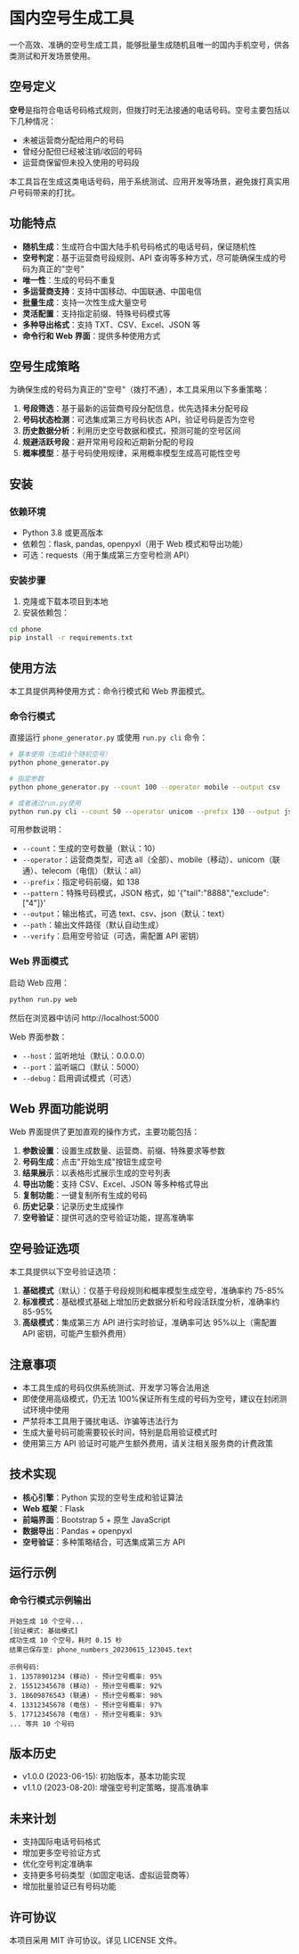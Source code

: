 # 国内空号生成工具

一个高效、准确的空号生成工具，能够批量生成随机且唯一的国内手机空号，供各类测试和开发场景使用。

## 空号定义

**空号**是指符合电话号码格式规则，但拨打时无法接通的电话号码。空号主要包括以下几种情况：

- 未被运营商分配给用户的号码
- 曾经分配但已经被注销/收回的号码
- 运营商保留但未投入使用的号码段

本工具旨在生成这类电话号码，用于系统测试、应用开发等场景，避免拨打真实用户号码带来的打扰。

## 功能特点

- **随机生成**：生成符合中国大陆手机号码格式的电话号码，保证随机性
- **空号判定**：基于运营商号段规则、API 查询等多种方式，尽可能确保生成的号码为真正的"空号"
- **唯一性**：生成的号码不重复
- **多运营商支持**：支持中国移动、中国联通、中国电信
- **批量生成**：支持一次性生成大量空号
- **灵活配置**：支持指定前缀、特殊号码模式等
- **多种导出格式**：支持 TXT、CSV、Excel、JSON 等
- **命令行和 Web 界面**：提供多种使用方式

## 空号生成策略

为确保生成的号码为真正的"空号"（拨打不通），本工具采用以下多重策略：

1. **号段筛选**：基于最新的运营商号段分配信息，优先选择未分配号段
2. **号码状态检测**：可选集成第三方号码状态 API，验证号码是否为空号
3. **历史数据分析**：利用历史空号数据和模式，预测可能的空号区间
4. **规避活跃号段**：避开常用号段和近期新分配的号段
5. **概率模型**：基于号码使用规律，采用概率模型生成高可能性空号

## 安装

### 依赖环境

- Python 3.8 或更高版本
- 依赖包：flask, pandas, openpyxl（用于 Web 模式和导出功能）
- 可选：requests（用于集成第三方空号检测 API）

### 安装步骤

1. 克隆或下载本项目到本地
2. 安装依赖包：

```bash
cd phone
pip install -r requirements.txt
```

## 使用方法

本工具提供两种使用方式：命令行模式和 Web 界面模式。

### 命令行模式

直接运行 `phone_generator.py` 或使用 `run.py cli` 命令：

```bash
# 基本使用（生成10个随机空号）
python phone_generator.py

# 指定参数
python phone_generator.py --count 100 --operator mobile --output csv

# 或者通过run.py使用
python run.py cli --count 50 --operator unicom --prefix 130 --output json
```

可用参数说明：

- `--count`：生成的空号数量（默认：10）
- `--operator`：运营商类型，可选 all（全部）、mobile（移动）、unicom（联通）、telecom（电信）（默认：all）
- `--prefix`：指定号码前缀，如 138
- `--pattern`：特殊号码模式，JSON 格式，如 '{"tail":"8888","exclude":["4"]}'
- `--output`：输出格式，可选 text、csv、json（默认：text）
- `--path`：输出文件路径（默认自动生成）
- `--verify`：启用空号验证（可选，需配置 API 密钥）

### Web 界面模式

启动 Web 应用：

```bash
python run.py web
```

然后在浏览器中访问 http://localhost:5000

Web 界面参数：

- `--host`：监听地址（默认：0.0.0.0）
- `--port`：监听端口（默认：5000）
- `--debug`：启用调试模式（可选）

## Web 界面功能说明

Web 界面提供了更加直观的操作方式，主要功能包括：

1. **参数设置**：设置生成数量、运营商、前缀、特殊要求等参数
2. **号码生成**：点击"开始生成"按钮生成空号
3. **结果展示**：以表格形式展示生成的空号列表
4. **导出功能**：支持 CSV、Excel、JSON 等多种格式导出
5. **复制功能**：一键复制所有生成的号码
6. **历史记录**：记录历史生成操作
7. **空号验证**：提供可选的空号验证功能，提高准确率

## 空号验证选项

本工具提供以下空号验证选项：

1. **基础模式**（默认）：仅基于号段规则和概率模型生成空号，准确率约 75-85%
2. **标准模式**：基础模式基础上增加历史数据分析和号段活跃度分析，准确率约 85-95%
3. **高级模式**：集成第三方 API 进行实时验证，准确率可达 95%以上（需配置 API 密钥，可能产生额外费用）

## 注意事项

- 本工具生成的号码仅供系统测试、开发学习等合法用途
- 即使使用高级模式，仍无法 100%保证所有生成的号码为空号，建议在封闭测试环境中使用
- 严禁将本工具用于骚扰电话、诈骗等违法行为
- 生成大量号码可能需要较长时间，特别是启用验证模式时
- 使用第三方 API 验证时可能产生额外费用，请关注相关服务商的计费政策

## 技术实现

- **核心引擎**：Python 实现的空号生成和验证算法
- **Web 框架**：Flask
- **前端界面**：Bootstrap 5 + 原生 JavaScript
- **数据导出**：Pandas + openpyxl
- **空号验证**：多种策略结合，可选集成第三方 API

## 运行示例

### 命令行模式示例输出

```
开始生成 10 个空号...
[验证模式: 基础模式]
成功生成 10 个空号，耗时 0.15 秒
结果已保存至: phone_numbers_20230615_123045.text

示例号码:
1. 13578901234 (移动) - 预计空号概率: 95%
2. 15512345678 (移动) - 预计空号概率: 92%
3. 18609876543 (联通) - 预计空号概率: 98%
4. 13312345678 (电信) - 预计空号概率: 97%
5. 17712345678 (电信) - 预计空号概率: 93%
... 等共 10 个号码
```

## 版本历史

- v1.0.0 (2023-06-15): 初始版本，基本功能实现
- v1.1.0 (2023-08-20): 增强空号判定策略，提高准确率

## 未来计划

- 支持国际电话号码格式
- 增加更多空号验证方式
- 优化空号判定准确率
- 支持更多号码类型（如固定电话、虚拟运营商等）
- 增加批量验证已有号码功能

## 许可协议

本项目采用 MIT 许可协议。详见 LICENSE 文件。
